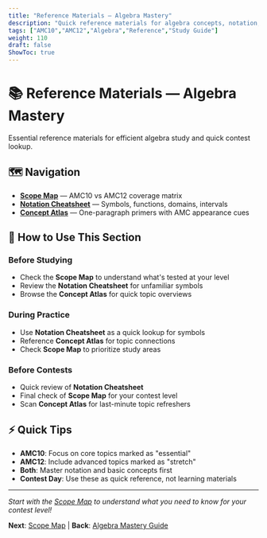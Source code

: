 ```yaml
---
title: "Reference Materials — Algebra Mastery"
description: "Quick reference materials for algebra concepts, notation, and AMC scope coverage."
tags: ["AMC10","AMC12","Algebra","Reference","Study Guide"]
weight: 110
draft: false
ShowToc: true
---
```


# 📚 Reference Materials — Algebra Mastery

Essential reference materials for efficient algebra study and quick contest lookup.

## 🗺️ Navigation

- **[Scope Map](scope-map)** — AMC10 vs AMC12 coverage matrix
- **[Notation Cheatsheet](notation-cheatsheet)** — Symbols, functions, domains, intervals  
- **[Concept Atlas](concept-atlas)** — One-paragraph primers with AMC appearance cues

## 🎯 How to Use This Section

### Before Studying
- Check the **Scope Map** to understand what's tested at your level
- Review the **Notation Cheatsheet** for unfamiliar symbols
- Browse the **Concept Atlas** for quick topic overviews

### During Practice
- Use **Notation Cheatsheet** as a quick lookup for symbols
- Reference **Concept Atlas** for topic connections
- Check **Scope Map** to prioritize study areas

### Before Contests
- Quick review of **Notation Cheatsheet**
- Final check of **Scope Map** for your contest level
- Scan **Concept Atlas** for last-minute topic refreshers

## ⚡ Quick Tips

- **AMC10**: Focus on core topics marked as "essential"
- **AMC12**: Include advanced topics marked as "stretch"
- **Both**: Master notation and basic concepts first
- **Contest Day**: Use these as quick reference, not learning materials

---

*Start with the [Scope Map](scope-map) to understand what you need to know for your contest level!*

**Next**: [Scope Map](scope-map) | **Back**: [Algebra Mastery Guide](../)
